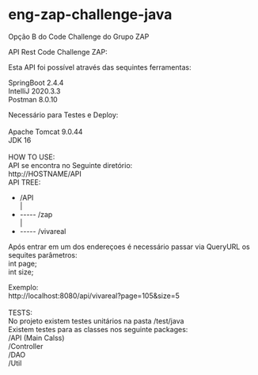 # eng-zap-challenge-java
Opção B do Code Challenge do Grupo ZAP

API Rest Code Challenge ZAP:

Esta API foi possível através das sequintes ferramentas: <br/>

SpringBoot 2.4.4 <br/>
IntelliJ 2020.3.3 <br/>
Postman 8.0.10 <br/>

Necessário para Testes e Deploy:<br/>
<br/>
Apache Tomcat 9.0.44<br/>
JDK 16<br/>
<br/>
HOW TO USE:
<br/>
API se encontra no Seguinte diretório:
<br/>
http://HOSTNAME/API
<br/>
API TREE:

+ /API <br/>
| <br/>
+ ----- /zap <br/>
| <br/>
+ ----- /vivareal <br/>

Após entrar em um dos endereçoes é necessário passar via QueryURL os sequites parâmetros:
<br/>
int page; <br/>
int size; <br/>

Exemplo:
<br/>
http://localhost:8080/api/vivareal?page=105&size=5
<br/><br/>
TESTS:
<br/>
No projeto existem testes unitários na pasta /test/java
<br/>
Existem testes para as classes nos seguinte packages:
<br/>
/API (Main Calss) <br/>
/Controller <br/>
/DAO <br/>
/Util <br/>

